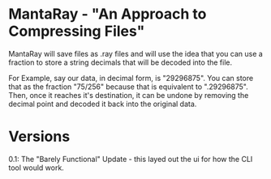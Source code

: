 # MantaRay - "An Approach to Compressing Files"

MantaRay will save files as .ray files and will use the idea that you can use a fraction to store a string decimals that will be decoded into the file.

For Example, say our data, in decimal form, is "29296875". You can store that as the fraction "75/256" because that is equivalent to ".29296875".
Then, once it reaches it's destination, it can be undone by removing the decimal point and decoded it back into the original data.

# Versions
0.1: The "Barely Functional" Update - this layed out the ui for how the CLI tool would work.